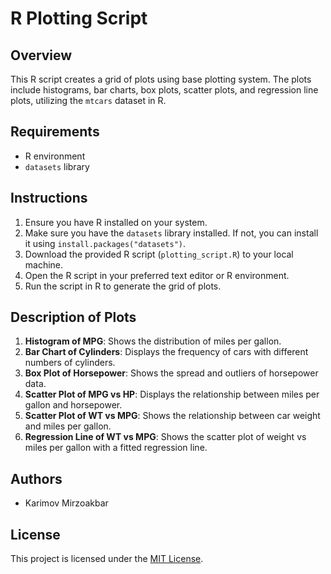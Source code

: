 

# R Plotting Script

## Overview
This R script creates a grid of plots using base plotting system. The plots include histograms, bar charts, box plots, scatter plots, and regression line plots, utilizing the `mtcars` dataset in R.

## Requirements
- R environment
- `datasets` library

## Instructions
1. Ensure you have R installed on your system.
2. Make sure you have the `datasets` library installed. If not, you can install it using `install.packages("datasets")`.
3. Download the provided R script (`plotting_script.R`) to your local machine.
4. Open the R script in your preferred text editor or R environment.
5. Run the script in R to generate the grid of plots.

## Description of Plots
1. **Histogram of MPG**: Shows the distribution of miles per gallon.
2. **Bar Chart of Cylinders**: Displays the frequency of cars with different numbers of cylinders.
3. **Box Plot of Horsepower**: Shows the spread and outliers of horsepower data.
4. **Scatter Plot of MPG vs HP**: Displays the relationship between miles per gallon and horsepower.
5. **Scatter Plot of WT vs MPG**: Shows the relationship between car weight and miles per gallon.
6. **Regression Line of WT vs MPG**: Shows the scatter plot of weight vs miles per gallon with a fitted regression line.

## Authors
- Karimov Mirzoakbar

## License
This project is licensed under the [MIT License](LICENSE).

